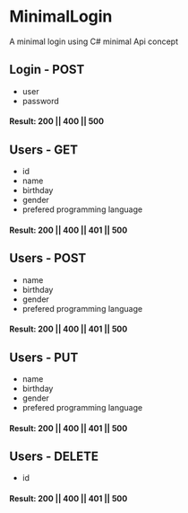 # MinimalLogin
A minimal login using C# minimal Api concept

## Login - POST
* user
* password

#### Result: 200 || 400 || 500

## Users - GET
* id
* name
* birthday
* gender
* prefered programming language

#### Result: 200 || 400 || 401 || 500

## Users - POST
* name
* birthday
* gender
* prefered programming language

#### Result: 200 || 400 || 401 || 500

## Users - PUT
* name
* birthday
* gender
* prefered programming language

#### Result: 200 || 400 || 401 || 500

## Users - DELETE
* id

#### Result: 200 || 400 || 401 || 500

